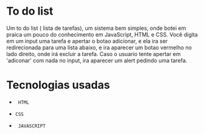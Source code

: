 # To do list

Um to do list ( lista de tarefas),  um sistema bem simples, onde botei em praica um pouco do conhecimento em JavaScript, HTML e CSS.
Você digita em um input uma tarefa e apertar o botao adicionar, e ela ira ser redirecionada para uma lista abaixo, e ira aparecer um botao vermelho no lado direito, onde irá excluir a tarefa. Caso o usuario tente apertar em 'adiconar' com nada no input, ira aparecer um alert pedindo uma tarefa.

# Tecnologias usadas

- `` HTML``

- `` CSS ``

- `` JAVASCRIPT``